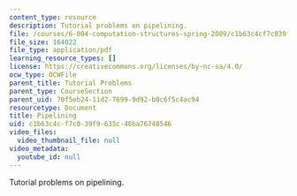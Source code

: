 ```yaml
---
content_type: resource
description: Tutorial problems on pipelining.
file: /courses/6-004-computation-structures-spring-2009/c1b63c4cf7c039f9635c48ba76748546_MIT6_004s09_tutor09.pdf
file_size: 164022
file_type: application/pdf
learning_resource_types: []
license: https://creativecommons.org/licenses/by-nc-sa/4.0/
ocw_type: OCWFile
parent_title: Tutorial Problems
parent_type: CourseSection
parent_uid: 70f5eb24-11d2-7699-9d92-b0c6f5c4ac94
resourcetype: Document
title: Pipelining
uid: c1b63c4c-f7c0-39f9-635c-48ba76748546
video_files:
  video_thumbnail_file: null
video_metadata:
  youtube_id: null
---
```

Tutorial problems on pipelining.